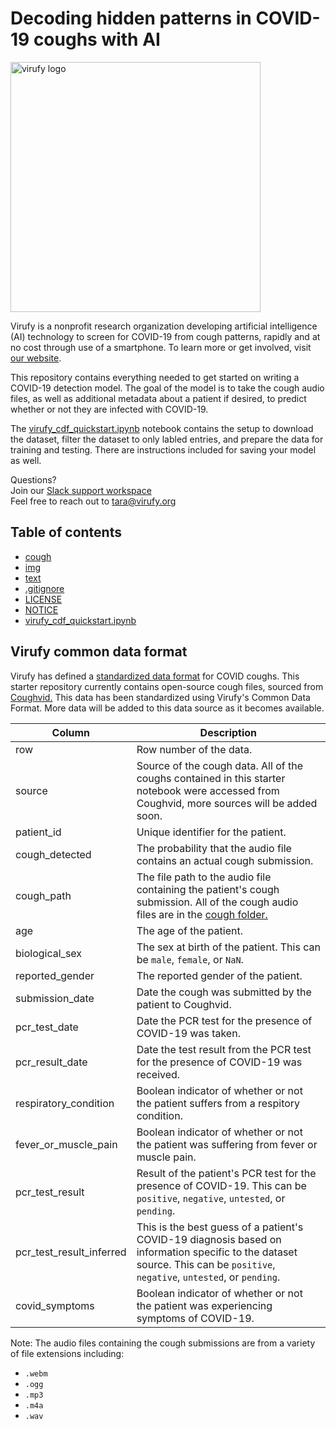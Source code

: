 # Decoding hidden patterns in COVID-19 coughs with AI

<img src="https://github.com/virufy/virufy-covid/blob/main/img/virufy-logo.png" alt="virufy logo" width="400"/>

Virufy is a nonprofit research organization developing artificial intelligence (AI) technology to screen for COVID-19 from cough patterns, rapidly and at no cost through use of a smartphone. To learn more or get involved, visit [our website](https://virufy.org/en/).

This repository contains everything needed to get started on writing a COVID-19 detection model. The goal of the model is to take the cough audio files, as well as additional metadata about a patient if desired, to predict whether or not they are infected with COVID-19. 

The [virufy_cdf_quickstart.ipynb](/virufy_cdf_quickstart.ipynb) notebook contains the setup to download the dataset, filter the dataset to only labled entries, and prepare the data for training and testing. There are instructions included for saving your model as well.

Questions?  
Join our [Slack support workspace](https://join.slack.com/t/virufycovid/shared_invite/zt-p62lib8g-Uz8YoTujfp5sxC7frpeiPw)  
Feel free to reach out to tara@virufy.org

## Table of contents

* [cough](/cough)
* [img](/img)
* [text](/text)
* [.gitignore](/.gitignore)
* [LICENSE](/LICENSE)
* [NOTICE](/NOTICE)
* [virufy_cdf_quickstart.ipynb](/virufy_cdf_quickstart.ipynb)

## Virufy common data format

Virufy has defined a [standardized data format](https://docs.google.com/document/d/1Joj2bslHOPmQvs2SvOw4EnKYHAjC2F_kdpscgqMMA-I/edit) for COVID coughs. This starter repository currently contains open-source cough files, sourced from [Coughvid.](https://coughvid.epfl.ch/) This data has been standardized using Virufy's Common Data Format. More data will be added to this data source as it becomes available.

| Column | Description|
|--------|------------|
| row | Row number of the data. |
| source | Source of the cough data. All of the coughs contained in this starter notebook were accessed from Coughvid, more sources will be added soon. |
| patient_id | Unique identifier for the patient. |
| cough_detected | The probability that the audio file contains an actual cough submission. |
| cough_path | The file path to the audio file containing the patient's cough submission. All of the cough audio files are in the [cough folder.](/cough) |
| age | The age of the patient. |
| biological_sex | The sex at birth of the patient. This can be `male`, `female`, or `NaN`. |
| reported_gender | The reported gender of the patient. |
| submission_date | Date the cough was submitted by the patient to Coughvid. |
| pcr_test_date | Date the PCR test for the presence of COVID-19 was taken. |
| pcr_result_date | Date the test result from the PCR test for the presence of COVID-19 was received. |
| respiratory_condition | Boolean indicator of whether or not the patient suffers from a respitory condition. |
| fever_or_muscle_pain | Boolean indicator of whether or not the patient was suffering from fever or muscle pain. |
| pcr_test_result | Result of the patient's PCR test for the presence of COVID-19. This can be `positive`, `negative`, `untested`, or `pending`. |
| pcr_test_result_inferred | This is the best guess of a patient's COVID-19 diagnosis based on information specific to the dataset source. This can be `positive`, `negative`, `untested`, or `pending`. |
| covid_symptoms | Boolean indicator of whether or not the patient was experiencing symptoms of COVID-19. |

Note: The audio files containing the cough submissions are from a variety of file extensions including:
* `.webm`
* `.ogg`
* `.mp3`
* `.m4a`
* `.wav`
